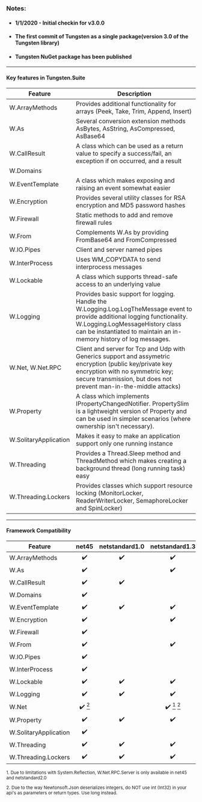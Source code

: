  ### Notes:
* #### 1/1/2020 - Initial checkin for v3.0.0
* #### The first commit of Tungsten as a single package(version 3.0 of the Tungsten library)
* #### Tungsten NuGet package has been published
___

#### Key features in Tungsten.Suite
|    Feature    | Description                                                  |
| ------------- | ------------------------------------------------------------ |
| W.ArrayMethods | Provides additional functionality for arrays (Peek, Take, Trim, Append, Insert) |
| W.As | Several conversion extension methods AsBytes, AsString, AsCompressed, AsBase64 |
| W.CallResult | A class which can be used as a return value to specify a success/fail, an exception if on occurred, and a result |
| W.Domains | |
| W.EventTemplate | A class which makes exposing and raising an event somewhat easier |
| W.Encryption | Provides several utility classes for RSA encryption and MD5 password hashes |
| W.Firewall | Static methods to add and remove firewall rules |
| W.From | Complements W.As by providing FromBase64 and FromCompressed |
| W.IO.Pipes | Client and server named pipes                                |
| W.InterProcess | Uses WM_COPYDATA to send interprocess messages |
| W.Lockable | A class which supports thread-safe access to an underlying value |
| W.Logging | Provides basic support for logging.  Handle the W.Logging.Log.LogTheMessage event to provide additional logging functionality.  W.Logging.LogMessageHistory class can be instantiated to maintain an in-memory history of log messages. |
| W.Net, W.Net.RPC | Client and server for Tcp and Udp with Generics support and assymetric encryption (public key/private key encryption with no symmetric key; secure transmission, but does not prevent man-in-the-middle attacks) |
| W.Property | A class which implements IPropertyChangedNotifier.  PropertySlim is a lightweight version of Property and can be used in simpler scenarios (where ownership isn't necessary). |
| W.SolitaryApplication | Makes it easy to make an application support only one running instance |
| W.Threading | Provides a Thread.Sleep method and ThreadMethod which makes creating a background thread (long running task) easy |
| W.Threading.Lockers | Provides classes which support resource locking (MonitorLocker, ReaderWriterLocker, SemaphoreLocker and SpinLocker) |

___
#### Framework Compatibility
<sub>

|        Feature        |       net45        |   netstandard1.0   |   netstandard1.3   |   netstandard1.4   |   netstandard2.0   |
| --------------------- | :----------------: | :----------------: | :----------------: | :----------------: | :----------------: |
| W.ArrayMethods        | :heavy_check_mark: | :heavy_check_mark: | :heavy_check_mark: | :heavy_check_mark: | :heavy_check_mark: |
| W.As                  | :heavy_check_mark: |                    | :heavy_check_mark: | :heavy_check_mark: | :heavy_check_mark: |
| W.CallResult          | :heavy_check_mark: | :heavy_check_mark: |                    | :heavy_check_mark: | :heavy_check_mark: |
| W.Domains             | :heavy_check_mark: |                    |                    |                    |                    |
| W.EventTemplate       | :heavy_check_mark: | :heavy_check_mark: | :heavy_check_mark: | :heavy_check_mark: | :heavy_check_mark: |
| W.Encryption          | :heavy_check_mark: |                    | :heavy_check_mark: | :heavy_check_mark: | :heavy_check_mark: |
| W.Firewall            | :heavy_check_mark: |                    |                    |                    |                    |
| W.From                | :heavy_check_mark: |                    | :heavy_check_mark: | :heavy_check_mark: | :heavy_check_mark: |
| W.IO.Pipes            | :heavy_check_mark: |                    |                    | :heavy_check_mark: | :heavy_check_mark: |
| W.InterProcess        | :heavy_check_mark: |                    |                    |                    |                    |
| W.Lockable            | :heavy_check_mark: | :heavy_check_mark: | :heavy_check_mark: | :heavy_check_mark: | :heavy_check_mark: |
| W.Logging             | :heavy_check_mark: | :heavy_check_mark: | :heavy_check_mark: | :heavy_check_mark: | :heavy_check_mark: |
| W.Net                 | :heavy_check_mark: [<sup>2</sup>](#rpcNote2) |                    | :heavy_check_mark: [<sup>1</sup>](#rpcNote1) [<sup>2</sup>](#rpcNote2) | :heavy_check_mark: [<sup>1</sup>](#rpcNote1) [<sup>2</sup>](#rpcNote2) | :heavy_check_mark: [<sup>1</sup>](#rpcNote1) [<sup>2</sup>](#rpcNote2) |
| W.Property            | :heavy_check_mark: | :heavy_check_mark: | :heavy_check_mark: | :heavy_check_mark: | :heavy_check_mark: |
| W.SolitaryApplication | :heavy_check_mark: |                    |                    |                    | :heavy_check_mark: | 
| W.Threading           | :heavy_check_mark: | :heavy_check_mark: | :heavy_check_mark: | :heavy_check_mark: | :heavy_check_mark: |
| W.Threading.Lockers   | :heavy_check_mark: | :heavy_check_mark: | :heavy_check_mark: | :heavy_check_mark: | :heavy_check_mark: |

<p><a name="rpcNote1"></a>1. Due to limitations with System.Reflection, W.Net.RPC.Server is only available in net45 and netstandard2.0</p>
<p><a name="rpcNote2"></a>2. Due to the way Newtonsoft.Json deserializes integers, do NOT use int (Int32) in your api's as parameters or return types. Use long instead.</p>
<br>

</sub>
